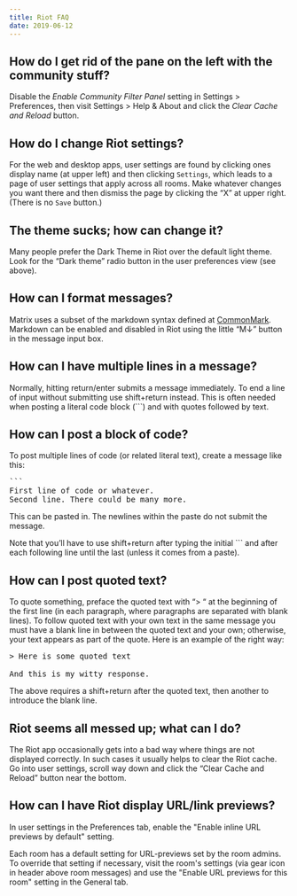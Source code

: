 ```yaml
---
title: Riot FAQ
date: 2019-06-12
---
```


## How do I get rid of the pane on the left with the community stuff?

Disable the *Enable Community Filter Panel* setting in Settings > Preferences, then visit Settings > Help & About and click the *Clear Cache and Reload* button.

## How do I change Riot settings?

For the web and desktop apps, user settings are found by clicking ones display name (at upper left) and then clicking `Settings`, which
leads to a page of user settings that apply across all rooms. Make whatever changes you want there and then dismiss the page by clicking the “X” at upper right. (There is no `Save` button.)

## The theme sucks; how can change it?

Many people prefer the Dark Theme in Riot over the default light theme. Look for the “Dark theme” radio button in the user preferences view (see above).

## How can I format messages?

Matrix uses a subset of the markdown syntax defined at [CommonMark](http://commonmark.org/).  Markdown can be enabled and disabled in Riot using the little “M↓” button in the message input box.

## How can I have multiple lines in a message?

Normally, hitting return/enter submits a message immediately. To end a line of input without submitting use shift+return instead. This is often needed when posting a literal code block (```) and with quotes followed by text.

## How can I post a block of code?

To post multiple lines of code (or related literal text), create a message like this:

<pre>
```
First line of code or whatever.
Second line. There could be many more.
</pre>

This can be pasted in. The newlines within the paste do not submit the message.

Note that you’ll have to use shift+return after typing the initial ``` and after each following line until the last (unless it comes from a paste).

## How can I post quoted text?

To quote something, preface the quoted text with “> “ at the beginning of the first line (in each paragraph, where paragraphs are separated with blank lines).
To follow quoted text with your own text in the same message you must have a blank line in between the quoted text and your own; otherwise, your text appears as part of the quote. Here is an example of the right way:

<pre>
> Here is some quoted text

And this is my witty response.
</pre>

The above requires a shift+return after the quoted text, then another to introduce the blank line.

## Riot seems all messed up; what can I do?

The Riot app occasionally gets into a bad way where things are not displayed correctly. In such cases it usually helps to clear the Riot cache. Go into user settings, scroll way down and click the “Clear Cache and Reload” button near the bottom. 

## How can I have Riot display URL/link previews?

In user settings in the Preferences tab, enable the "Enable inline URL previews by default" setting.

Each room has a default setting for URL-previews set by the room admins. To override that setting if necessary, visit the room's settings (via gear icon in header above room messages) and use the "Enable URL previews for this room" setting in the General tab.

